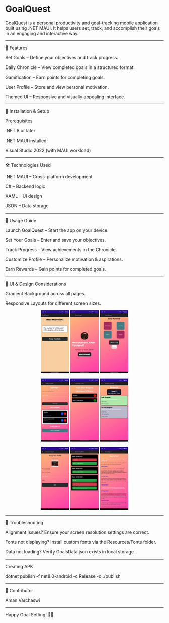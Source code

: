 # GoalQuest

GoalQuest is a personal productivity and goal-tracking mobile application built using .NET MAUI. It helps users set, track, and accomplish their goals in an engaging and interactive way.
______________________________________________________________________________________________
📱 Features

Set Goals – Define your objectives and track progress.

Daily Chronicle – View completed goals in a structured format.

Gamification – Earn points for completing goals.

User Profile – Store and view personal motivation.

Themed UI – Responsive and visually appealing interface.

______________________________________________________________________________________________
🚀 Installation & Setup

Prerequisites

.NET 8 or later

.NET MAUI installed

Visual Studio 2022 (with MAUI workload)

______________________________________________________________________________________________
🛠 Technologies Used

.NET MAUI – Cross-platform development

C# – Backend logic

XAML – UI design

JSON – Data storage

______________________________________________________________________________________________
📖 Usage Guide

Launch GoalQuest – Start the app on your device.

Set Your Goals – Enter and save your objectives.

Track Progress – View achievements in the Chronicle.

Customize Profile – Personalize motivation & aspirations.

Earn Rewards – Gain points for completed goals.

______________________________________________________________________________________________
🎨 UI & Design Considerations

Gradient Background across all pages.

Responsive Layouts for different screen sizes.

<p align="center">
  <img src="Resources/Images/quote.jpeg" height="200px" />
  <img src="Resources/Images/welcome.jpeg" height="200px" />
  <img src="Resources/Images/arsenal.jpeg" height="200px" />
</p>
<p align="center">
  <img src="Resources/Images/start_quest.jpeg" height="200px" />
  <img src="Resources/Images/journey_log.jpeg" height="200px" />
  <img src="Resources/Images/victory_chest.jpeg" height="200px" />
</p>
<p align="center">
  <img src="Resources/Images/hero_vault.jpeg" height="200px" />
  <img src="Resources/Images/warrior_tale.jpeg" height="200px" />
  <img src="Resources/Images/bug_hunter.jpeg" height="200px" />
</p>


______________________________________________________________________________________________
🔧 Troubleshooting

Alignment Issues? Ensure your screen resolution settings are correct.

Fonts not displaying? Install custom fonts via the Resources/Fonts folder.

Data not loading? Verify GoalsData.json exists in local storage.

______________________________________________________________________________________________
Creating APK

dotnet publish -f net8.0-android -c Release -o ./publish

______________________________________________________________________________________________
👥 Contributor

Aman Varchaswi
______________________________________________________________________________________________
Happy Goal Setting! 🎯🚀
